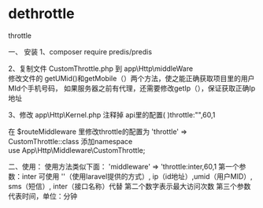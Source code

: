 # dethrottle
throttle

一、 安装
1、composer require predis/predis


2、复制文件  CustomThrottle.php 到  app\Http\middleWare\
修改文件的 getUMid()和getMobile（）两个方法，使之能正确获取项目里的用户MId个手机号码，
如果服务器之前有代理，还需要修改getIp（），保证获取正确Ip地址

3、修改 app\Http\Kernel.php
注释掉 api里的配置( )throttle:"",60,1

在 $routeMiddleware 里修改throttle的配置为
'throttle' => CustomThrottle::class
添加namespace  
use App\Http\Middleware\CustomThrottle;


二、使用：
使用方法类似下面：
'middleware' => 'throttle:inter,60,1
第一个参数：inter 可使用 ''（使用laravel提供的方式）, ip（id地址）,umid（用户MID）, sms（短信）, inter（接口名称）代替
第二个数字表示最大访问次数
第三个参数代表时间，单位：分钟
